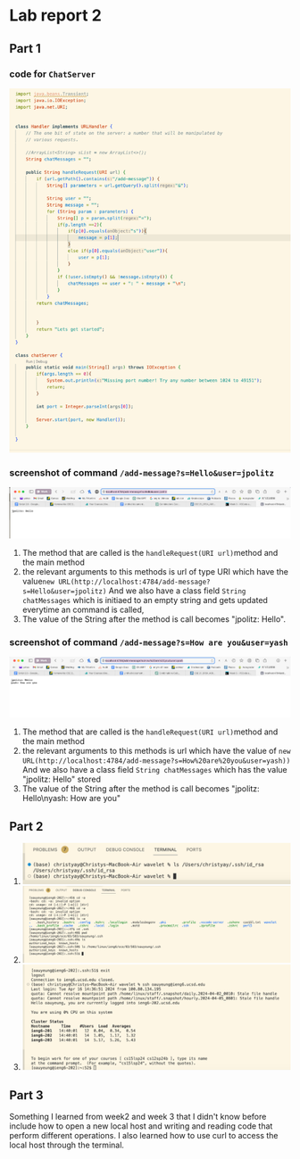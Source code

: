 # Lab report 2
## Part 1
### code for `ChatServer`
![Image](lab2-1.code.jpg)

### screenshot of command `/add-message?s=Hello&user=jpolitz`
![Image](lab2-1.1.jpg)
1. The method that are called is the `handleRequest(URI url)`method and the main method
2. the relevant arguments to this methods is url of type URI which have the value`new URL(http://localhost:4784/add-message?s=Hello&user=jpolitz)`
And we also have a class field `String chatMessages` which is initiaed to an empty string and gets updated everytime an command is called,
3. The value of the String after the method is call becomes "jpolitz: Hello".

### screenshot of command `/add-message?s=How are you&user=yash`
![Image](lab2-1.2.jpg)

1. The method that are called is the `handleRequest(URI url)`method and the main method
2. the relevant arguments to this methods is url which have the value of `new URL(http://localhost:4784/add-message?s=How%20are%20you&user=yash))`
And we also have a class field `String chatMessages` which has the value "jpolitz: Hello" stored 
3. The value of the String after the method is call becomes "jpolitz: Hello\nyash: How are you"

## Part 2
1. ![Image](lab2-2.1.jpg)
2.  ![Image](lab2-2.2.jpg)
3.   ![Image](lab2-2.3.png)

## Part 3
Something I learned from week2 and week 3 that I didn't know before include how to open a new local host and writing and reading code that perform different operations. I also learned how to use curl to access the local host through the terminal.
